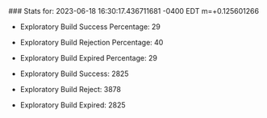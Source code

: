 <!DOCTYPE html>
<html>
	<head>
		<meta charset="utf-8">
		<title>i2p-stats</title>
	</head>
	<body>
### Stats for: 2023-06-18 16:30:17.436711681 -0400 EDT m=+0.125601266

 - Exploratory Build Success Percentage: 29
 - Exploratory Build Rejection Percentage: 40
 - Exploratory Build Expired Percentage: 29
 - Exploratory Build Success: 2825
 - Exploratory Build Reject: 3878
 - Exploratory Build Expired: 2825

	</body>
</html>